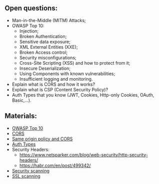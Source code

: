 ## Open questions:
- Man-in-the-Middle (MITM) Attacks;
- OWASP Top 10:
  - Injection;
  - Broken Authentication;
  - Sensitive data exposure;
  - XML External Entities (XXE);
  - Broken Access control;
  - Security misconfigurations;
  - Cross-Site Scripting (XSS) and how to protect from it;
  - Insecure Deserialization;
  - Using Components with known vulnerabilities;
  - Insufficient logging and monitoring.
- Explain what is CORS and how it works?
- Explain what is CSP (Content Security Policy)?
- Auth Types that you know (JWT, Cookies, Http-only Cookies, OAuth, Basic,…).

## Materials:
- [OWASP Top 10](https://sucuri.net/guides/owasp-top-10-security-vulnerabilities-2020/)
- [CORS](https://developer.mozilla.org/en-US/docs/Web/HTTP/CORS)
- [Same origin policy and CORS](https://www.hackedu.com/blog/same-origin-policy-and-cross-origin-resource-sharing-cors)
- [Auth Types](https://www.youtube.com/watch?v=2PPSXonhIck)
- Security Headers:
  - https://www.netsparker.com/blog/web-security/http-security-headers/
  - https://habr.com/en/post/499342/
- [Security scanning](https://observatory.mozilla.org/analyze/klin.elmall50.ru)
- [SSL scanning](https://www.ssllabs.com/)
